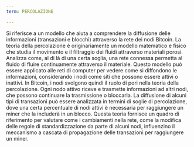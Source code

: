 ```yaml
---
term: PERCOLAZIONE

---
```

Si riferisce a un modello che aiuta a comprendere la diffusione delle informazioni (transazioni e blocchi) attraverso la rete dei nodi Bitcoin. La teoria della percolazione è originariamente un modello matematico e fisico che studia il movimento e il filtraggio dei fluidi attraverso materiali porosi. Analizza come, al di là di una certa soglia, una rete connessa permetta al fluido di fluire continuamente attraverso il materiale. Questo modello può essere applicato alle reti di computer per vedere come si diffondono le informazioni, considerando i nodi come siti che possono essere attivi o inattivi. In Bitcoin, i nodi svolgono quindi il ruolo di pori nella teoria della percolazione. Ogni nodo attivo riceve e trasmette informazioni ad altri nodi, che possono continuare la trasmissione o bloccarla. La diffusione di alcuni tipi di transazioni può essere analizzata in termini di soglie di percolazione, dove una certa percentuale di nodi attivi è necessaria per raggiungere un miner che la includerà in un blocco. Questa teoria fornisce un quadro di riferimento per valutare come i cambiamenti nella rete, come la modifica delle regole di standardizzazione da parte di alcuni nodi, influenzino il meccanismo a cascata di propagazione delle transazioni per raggiungere un miner.